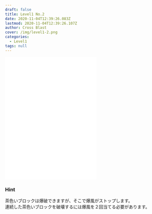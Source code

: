 ```yaml
---
draft: false
title: Level1 No.2
date: 2020-11-04T12:39:26.083Z
lastmod: 2020-11-04T12:39:26.107Z
author: Cross Blast
cover: /img/level1-2.png
categories:
  - Level1
tags: null
---
```

<p><iframe style="height: 400px;" src="//fervent-lumiere-0e0ee3.netlify.app/#/blast/level1-2/en/level1-1/level1-3" frameborder="0" scrolling="no" allowfullscreen=""></iframe></p>

### Hint

茶色いブロックは爆破できますが、そこで爆風がストップします。\
連続した茶色いブロックを破壊するには爆風を２回当てる必要があります。
